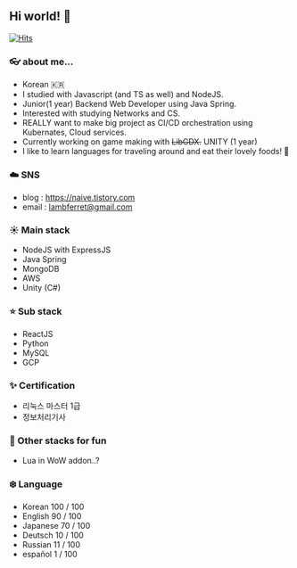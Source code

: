 ## Hi world! 🦦
[![Hits](https://hits.seeyoufarm.com/api/count/incr/badge.svg?url=https%3A%2F%2Fgithub.com%2FLambFerret&count_bg=%2379C83D&title_bg=%236A6363&icon=&icon_color=%23E7E7E7&title=Say%20Hello%21&edge_flat=false)](https://hits.seeyoufarm.com)
### 👓 about me...
- Korean 🇰🇷
- I studied with Javascript (and TS as well) and NodeJS.
- Junior(1 year) Backend Web Developer using Java Spring.
- Interested with studying Networks and CS.
- REALLY want to make big project as CI/CD orchestration using Kubernates, Cloud services.
- Currently working on game making with ~~LibGDX.~~ UNITY (1 year)
- I like to learn languages for traveling around and eat their lovely foods! 🥪

### ☁️ SNS
- blog : https://naive.tistory.com
- email : lambferret@gmail.com

### ☀️ Main stack
- NodeJS with ExpressJS
- Java Spring
- MongoDB
- AWS
- Unity (C#)

### ⭐️ Sub stack
- ReactJS
- Python
- MySQL
- GCP

### ✨ Certification 
- 리눅스 마스터 1급
- 정보처리기사
  
### 🌙 Other stacks for fun
- Lua in WoW addon..?



### ❄️ Language
- Korean   100 / 100
- English   90 / 100
- Japanese  70 / 100
- Deutsch   10 / 100
- Russian   11 / 100
- español    1 / 100





